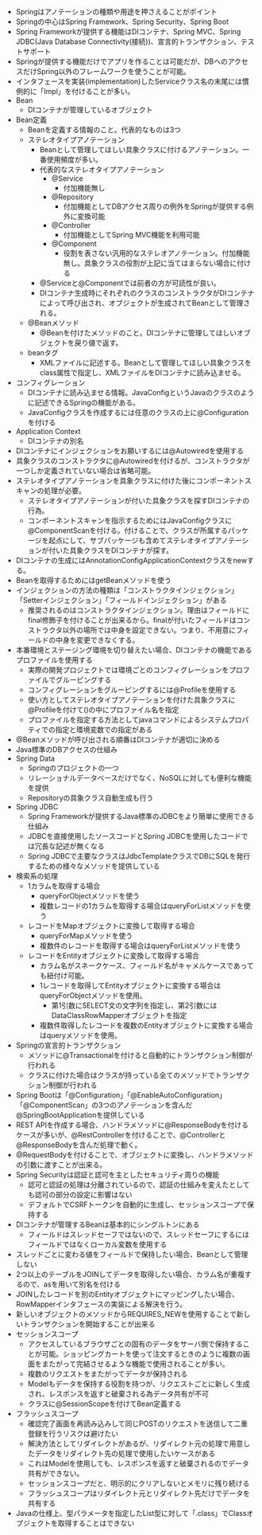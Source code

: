 - Springはアノテーションの種類や用途を押さえることがポイント
- Springの中心はSpring Framework、Spring Security、Spring Boot
- Spring Frameworkが提供する機能はDIコンテナ、Spring MVC、Spring JDBC(Java Database Connectivity(接続))、宣言的トランザクション、テストサポート
- Springが提供する機能だけでアプリを作ることは可能だが、DBへのアクセスだけSpring以外のフレームワークを使うことが可能。
- インタフェースを実装(implementation)したServiceクラス名の末尾には慣例的に「Impl」を付けることが多い。
- Bean
    - DIコンテナが管理しているオブジェクト
- Bean定義
    - Beanを定義する情報のこと。代表的なものは3つ
    - ステレオタイプアノテーション
        - Beanとして管理してほしい具象クラスに付けるアノテーション。一番使用頻度が多い。
        - 代表的なステレオタイプアノテーション
            - @Service
                - 付加機能無し
            - @Repository
                - 付加機能としてDBアクセス周りの例外をSpringが提供する例外に変換可能
            - @Controller
                - 付加機能としてSpring MVC機能を利用可能
            - @Component
                - 役割を表さない汎用的なステレオアノテーション。付加機能無し。具象クラスの役割が上記に当てはまらない場合に付ける
        - @Serviceと@Componentでは前者の方が可読性が良い。
        - DIコンテナ生成時にそれぞれのクラスのコンストラクタがDIコンテナによって呼び出され、オブジェクトが生成されてBeanとして管理される。
    - @Beanメソッド
        - @Beanを付けたメソッドのこと。DIコンテナに管理してほしいオブジェクトを戻り値で返す。
    - beanタグ
        - XMLファイルに記述する。Beanとして管理してほしい具象クラスをclass属性で指定し、XMLファイルをDIコンテナに読み込ませる。
- コンフィグレーション
    - DIコンテナに読み込ませる情報。JavaConfigというJavaのクラスのように記述できるSpringの機能がある。
    - JavaConfigクラスを作成するには任意のクラスの上に@Configurationを付ける
- Application Context
    - DIコンテナの別名
- DIコンテナにインジェクションをお願いするには@Autowiredを使用する
- 具象クラスのコンストラクタに@Autowiredを付けるが、コンストラクタが一つしか定義されていない場合は省略可能。
- ステレオタイプアノテーションを具象クラスに付けた後にコンポーネントスキャンの処理が必要。
    - ステレオタイプアノテーションが付いた具象クラスを探すDIコンテナの行為。
    - コンポーネントスキャンを指示するためにはJavaConfigクラスに@ComponentScanを付ける。付けることで、クラスが所属するパッケージを起点にして、サブパッケージも含めてステレオタイプアノテーションが付いた具象クラスをDIコンテナが探す。
- DIコンテナの生成にはAnnotationConfigApplicationContextクラスをnewする。
- Beanを取得するためにはgetBeanメソッドを使う
- インジェクションの方法の種類は「コンストラクタインジェクション」「Setterインジェクション」「フィールドインジェクション」がある
    - 推奨されるのはコンストラクタインジェクション。理由はフィールドにfinal修飾子を付けることが出来るから。finalが付いたフィールドはコンストラクタ以外の場所では中身を設定できない。つまり、不用意にフィールドの中身を変更できなくする。
- 本番環境とステージング環境を切り替えたい場合、DIコンテナの機能であるプロファイルを使用する
    - 実際の開発プロジェクトでは環境ごとのコンフィグレーションをプロファイルでグルーピングする
    - コンフィグレーションをグルーピングするには@Profileを使用する
    - 使い方としてステレオタイプアノテーションを付けた具象クラスに@Profileを付けて()の中にプロファイル名を指定
    - プロファイルを指定する方法としてjavaコマンドによるシステムプロパティでの指定と環境変数での指定がある
- @Beanメソッドが呼び出される順番はDIコンテナが適切に決める
- Java標準のDBアクセスの仕組み
- Spring Data
    - Springのプロジェクトの一つ
    - リレーショナルデータベースだけでなく、NoSQLに対しても便利な機能を提供
    - Repositoryの具象クラス自動生成も行う
- Spring JDBC
    - Spring Frameworkが提供するJava標準のJDBCをより簡単に使用できる仕組み
    - JDBCを直接使用したソースコードとSpring JDBCを使用したコードでは冗長な記述が無くなる
    - Spring JDBCで主要なクラスはJdbcTemplateクラスでDBにSQLを発行するための様々なメソッドを提供している
- 検索系の処理
    - 1カラムを取得する場合
        - queryForObjectメソッドを使う
        - 複数レコードの1カラムを取得する場合はqueryForListメソッドを使う
    - レコードをMapオブジェクトに変換して取得する場合
        - queryForMapメソッドを使う
        - 複数件のレコードを取得する場合はqueryForListメソッドを使う
    - レコードをEntityオブジェクトに変換して取得する場合
        - カラム名がスネークケース、フィールド名がキャメルケースであっても紐付け可能。
        - 1レコードを取得してEntityオブジェクトに変換する場合はqueryForObjectメソッドを使用。
            - 第1引数にSELECT文の文字列を指定し、第2引数にはDataClassRowMapperオブジェクトを指定
        - 複数件取得したレコードを複数のEntityオブジェクトに変換する場合はqueryメソッドを使用。
- Springの宣言的トランザクション
    - メソッドに@Transactionalを付けると自動的にトランザクション制御が行われる
    - クラスに付けた場合はクラスが持っている全てのメソッドでトランザクション制御が行われる
- Spring Bootは「@Configuration」「@EnableAutoConfiguration」「@ComponentScan」の3つのアノテーションを含んだ@SpringBootApplicationを提供している
- REST APIを作成する場合、ハンドラメソッドに@ResponseBodyを付けるケースが多いが、@RestControllerを付けることで、@Controllerと@ResponseBodyを含んだ処理で動く。
- @RequestBodyを付けることで、オブジェクトに変換し、ハンドラメソッドの引数に渡すことが出来る。
- Spring Securityは認証と認可を主としたセキュリティ周りの機能
    - 認可と認証の処理は分離されているので、認証の仕組みを変えたとしても認可の部分の設定に影響はない
    - デフォルトでCSRFトークンを自動的に生成し、セッションスコープで保持する
- DIコンテナが管理するBeanは基本的にシングルトンにある
    - フィールドはスレッドセーフではないので、スレッドセーフにするにはフィールドではなくローカル変数を使用する
- スレッドごとに変わる値をフィールドで保持したい場合、Beanとして管理しない
- 2つ以上のテーブルをJOINしてデータを取得したい場合、カラム名が重複するので、asを用いて別名を付ける
- JOINしたレコードを別のEntityオブジェクトにマッピングしたい場合、RowMapperインタフェースの実装による解決を行う。
- 新しいオブジェクトのメソッドからREQUIRES_NEWを使用することで新しいトランザクションを開始することが出来る
- セッションスコープ
    - アクセスしているブラウザごとの固有のデータをサーバ側で保持することが可能。ショッピングカートを使って注文するときのように複数の画面をまたがって完結させるような機能で使用されることが多い。
    - 複数のリクエストをまたがってデータが保持される
    - Modelもデータを保持する役割を持つが、リクエストごとに新しく生成され、レスポンスを返すと破棄される為データ共有が不可
    - クラスに@SessionScopeを付けてBean定義する
- フラッシュスコープ
    - 確認完了画面を再読み込みして同じPOSTのリクエストを送信して二重登録を行うリスクは避けたい
    - 解決方法としてリダイレクトがあるが、リダイレクト元の処理で用意したデータをリダイレクト先の処理で使用したいケースがある
    - これはModelを使用しても、レスポンスを返すと破棄されるのでデータ共有ができない。
    - セッションスコープだと、明示的にクリアしないとメモリに残り続ける
    - フラッシュスコープはリダイレクト元とリダイレクト先だけでデータを共有する
- Javaの仕様上、型パラメータを指定したList型に対して「.class」でClassオブジェクトを取得することはできない